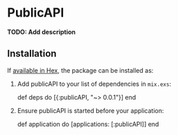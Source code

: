 # PublicAPI

**TODO: Add description**

## Installation

If [available in Hex](https://hex.pm/docs/publish), the package can be installed as:

  1. Add publicAPI to your list of dependencies in `mix.exs`:

        def deps do
          [{:publicAPI, "~> 0.0.1"}]
        end

  2. Ensure publicAPI is started before your application:

        def application do
          [applications: [:publicAPI]]
        end

